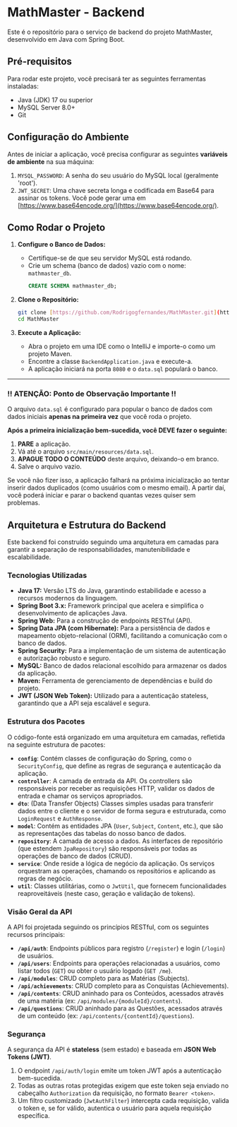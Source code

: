 # MathMaster - Backend

Este é o repositório para o serviço de backend do projeto MathMaster, desenvolvido em Java com Spring Boot.

## Pré-requisitos

Para rodar este projeto, você precisará ter as seguintes ferramentas instaladas:
-   Java (JDK) 17 ou superior
-   MySQL Server 8.0+
-   Git

## Configuração do Ambiente

Antes de iniciar a aplicação, você precisa configurar as seguintes **variáveis de ambiente** na sua máquina:

1.  `MYSQL_PASSWORD`: A senha do seu usuário do MySQL local (geralmente 'root').
2.  `JWT_SECRET`: Uma chave secreta longa e codificada em Base64 para assinar os tokens. Você pode gerar uma em [https://www.base64encode.org/](https://www.base64encode.org/).

## Como Rodar o Projeto

1.  **Configure o Banco de Dados:**
    * Certifique-se de que seu servidor MySQL está rodando.
    * Crie um schema (banco de dados) vazio com o nome: `mathmaster_db`.
        ```sql
        CREATE SCHEMA mathmaster_db;
        ```

2.  **Clone o Repositório:**
    ```bash
    git clone [https://github.com/Rodrigogfernandes/MathMaster.git](https://github.com/Rodrigogfernandes/MathMaster.git)
    cd MathMaster
    ```

3.  **Execute a Aplicação:**
    * Abra o projeto em uma IDE como o IntelliJ e importe-o como um projeto Maven.
    * Encontre a classe `BackendApplication.java` e execute-a.
    * A aplicação iniciará na porta `8080` e o `data.sql` populará o banco.

---
### **!! ATENÇÃO: Ponto de Observação Importante !!**

O arquivo `data.sql` é configurado para popular o banco de dados com dados iniciais **apenas na primeira vez** que você roda o projeto.

**Após a primeira inicialização bem-sucedida, você DEVE fazer o seguinte:**

1.  **PARE** a aplicação.
2.  Vá até o arquivo `src/main/resources/data.sql`.
3.  **APAGUE TODO O CONTEÚDO** deste arquivo, deixando-o em branco.
4.  Salve o arquivo vazio.

Se você não fizer isso, a aplicação falhará na próxima inicialização ao tentar inserir dados duplicados (como usuários com o mesmo email). A partir daí, você poderá iniciar e parar o backend quantas vezes quiser sem problemas.

## Arquitetura e Estrutura do Backend

Este backend foi construído seguindo uma arquitetura em camadas para garantir a separação de responsabilidades, manutenibilidade e escalabilidade.

### Tecnologias Utilizadas

* **Java 17:** Versão LTS do Java, garantindo estabilidade e acesso a recursos modernos da linguagem.
* **Spring Boot 3.x:** Framework principal que acelera e simplifica o desenvolvimento de aplicações Java.
* **Spring Web:** Para a construção de endpoints RESTful (API).
* **Spring Data JPA (com Hibernate):** Para a persistência de dados e mapeamento objeto-relacional (ORM), facilitando a comunicação com o banco de dados.
* **Spring Security:** Para a implementação de um sistema de autenticação e autorização robusto e seguro.
* **MySQL:** Banco de dados relacional escolhido para armazenar os dados da aplicação.
* **Maven:** Ferramenta de gerenciamento de dependências e build do projeto.
* **JWT (JSON Web Token):** Utilizado para a autenticação stateless, garantindo que a API seja escalável e segura.

### Estrutura dos Pacotes

O código-fonte está organizado em uma arquitetura em camadas, refletida na seguinte estrutura de pacotes:

* **`config`**: Contém classes de configuração do Spring, como o `SecurityConfig`, que define as regras de segurança e autenticação da aplicação.
* **`controller`**: A camada de entrada da API. Os controllers são responsáveis por receber as requisições HTTP, validar os dados de entrada e chamar os serviços apropriados.
* **`dto`**: (Data Transfer Objects) Classes simples usadas para transferir dados entre o cliente e o servidor de forma segura e estruturada, como `LoginRequest` e `AuthResponse`.
* **`model`**: Contém as entidades JPA (`User`, `Subject`, `Content`, etc.), que são as representações das tabelas do nosso banco de dados.
* **`repository`**: A camada de acesso a dados. As interfaces de repositório (que estendem `JpaRepository`) são responsáveis por todas as operações de banco de dados (CRUD).
* **`service`**: Onde reside a lógica de negócio da aplicação. Os serviços orquestram as operações, chamando os repositórios e aplicando as regras de negócio.
* **`util`**: Classes utilitárias, como o `JwtUtil`, que fornecem funcionalidades reaproveitáveis (neste caso, geração e validação de tokens).

### Visão Geral da API

A API foi projetada seguindo os princípios RESTful, com os seguintes recursos principais:

* **`/api/auth`**: Endpoints públicos para registro (`/register`) e login (`/login`) de usuários.
* **`/api/users`**: Endpoints para operações relacionadas a usuários, como listar todos (`GET`) ou obter o usuário logado (`GET /me`).
* **`/api/modules`**: CRUD completo para as Matérias (Subjects).
* **`/api/achievements`**: CRUD completo para as Conquistas (Achievements).
* **`/api/contents`**: CRUD aninhado para os Conteúdos, acessados através de uma matéria (ex: `/api/modules/{moduleId}/contents`).
* **`/api/questions`**: CRUD aninhado para as Questões, acessados através de um conteúdo (ex: `/api/contents/{contentId}/questions`).

### Segurança

A segurança da API é **stateless** (sem estado) e baseada em **JSON Web Tokens (JWT)**.

1.  O endpoint `/api/auth/login` emite um token JWT após a autenticação bem-sucedida.
2.  Todas as outras rotas protegidas exigem que este token seja enviado no cabeçalho `Authorization` da requisição, no formato `Bearer <token>`.
3.  Um filtro customizado (`JwtAuthFilter`) intercepta cada requisição, valida o token e, se for válido, autentica o usuário para aquela requisição específica.